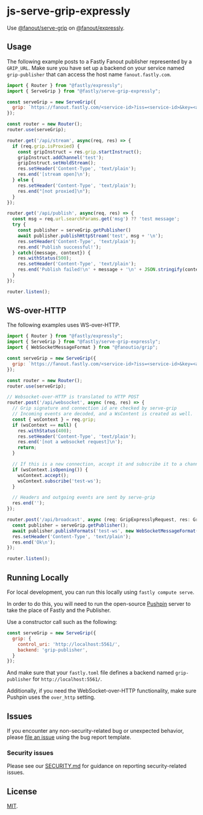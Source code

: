 # js-serve-grip-expressly

Use [@fanout/serve-grip](https://github.com/fanout/js-serve-grip) on [@fanout/expressly](https://github.com/fastly/expressly).

## Usage

The following example posts to a Fastly Fanout publisher represented by a `GRIP_URL`.
Make sure you have set up a backend on your service named `grip-publisher` that can access the host name `fanout.fastly.com`.

```javascript
import { Router } from "@fastly/expressly";
import { ServeGrip } from "@fastly/serve-grip-expressly";

const serveGrip = new ServeGrip({
  grip: `https://fanout.fastly.com/<service-id>?iss=<service-id>&key=<api_token>&backend=grip-publisher`
});

const router = new Router();
router.use(serveGrip);

router.get('/api/stream', async(req, res) => {
  if (req.grip.isProxied) {
    const gripInstruct = res.grip.startInstruct();
    gripInstruct.addChannel('test');
    gripInstruct.setHoldStream();
    res.setHeader('Content-Type', 'text/plain');
    res.end('[stream open]\n');
  } else {
    res.setHeader('Content-Type', 'text/plain');
    res.end("[not proxied]\n");
  }
});

router.get('/api/publish', async(req, res) => {
  const msg = req.url.searchParams.get('msg') ?? 'test message';
  try {
    const publisher = serveGrip.getPublisher()
    await publisher.publishHttpStream('test', msg + '\n');
    res.setHeader('Content-Type', 'text/plain');
    res.end('Publish successful!');
  } catch({message, context}) {
    res.withStatus(500);
    res.setHeader('Content-Type', 'text/plain');
    res.end('Publish failed!\n' + message + '\n' + JSON.stringify(context, null, 2) + '\n');
  }
});

router.listen();
```

## WS-over-HTTP

The following examples uses WS-over-HTTP.

```javascript
import { Router } from "@fastly/expressly";
import { ServeGrip } from "@fastly/serve-grip-expressly";
import { WebSocketMessageFormat } from "@fanoutio/grip";

const serveGrip = new ServeGrip({
  grip: `https://fanout.fastly.com/<service-id>?iss=<service-id>&key=<api_token>&backend=grip-publisher`
});

const router = new Router();
router.use(serveGrip);

// Websocket-over-HTTP is translated to HTTP POST
router.post('/api/websocket', async (req, res) => {
  // Grip signature and connection id are checked by serve-grip
  // Incoming events are decoded, and a WsContent is created as well.
  const { wsContext } = req.grip;
  if (wsContext == null) {
    res.withStatus(400);
    res.setHeader('Content-Type', 'text/plain');
    res.end('[not a websocket request]\n');
    return;
  }

  // If this is a new connection, accept it and subscribe it to a channel
  if (wsContext.isOpening()) {
    wsContext.accept();
    wsContext.subscribe('test-ws');
  }

  // Headers and outgoing events are sent by serve-grip
  res.end('');
});

router.post('/api/broadcast', async (req: GripExpresslyRequest, res: GripExpresslyResponse) => {
  const publisher = serveGrip.getPublisher();
  await publisher.publishFormats('test-ws', new WebSocketMessageFormat(await req.text()));
  res.setHeader('Content-Type', 'text/plain');
  res.end('Ok\n');
});

router.listen();
```

## Running Locally

For local development, you can run this locally using `fastly compute serve`.

In order to do this, you will need to run the open-source [Pushpin](https://pushpin.org) server to take
the place of Fastly and the Publisher. 

Use a constructor call such as the following:

```javascript
const serveGrip = new ServeGrip({
  grip: {
    control_uri: 'http://localhost:5561/',
    backend: 'grip-publisher',
  }
});
```

And make sure that your `fastly.toml` file defines a backend named `grip-publisher` for `http://localhost:5561/`.

Additionally, if you need the WebSocket-over-HTTP functionality, make sure Pushpin uses the `over_http` setting.

## Issues

If you encounter any non-security-related bug or unexpected behavior, please [file an issue][bug]
using the bug report template.

[bug]: https://github.com/fastly/js-serve-grip-expressly/issues/new?labels=bug

### Security issues

Please see our [SECURITY.md](./SECURITY.md) for guidance on reporting security-related issues.

## License

[MIT](./LICENSE.md).
